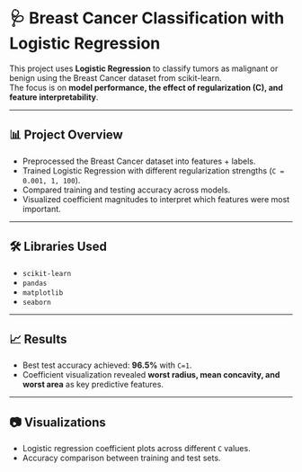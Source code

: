 # 🩺 Breast Cancer Classification with Logistic Regression

This project uses **Logistic Regression** to classify tumors as malignant or benign using the Breast Cancer dataset from scikit-learn.  
The focus is on **model performance, the effect of regularization (C), and feature interpretability**.  

---

## 📊 Project Overview
- Preprocessed the Breast Cancer dataset into features + labels.  
- Trained Logistic Regression with different regularization strengths (`C = 0.001, 1, 100`).  
- Compared training and testing accuracy across models.  
- Visualized coefficient magnitudes to interpret which features were most important.  

---

## 🛠️ Libraries Used
- `scikit-learn`
- `pandas`
- `matplotlib`
- `seaborn`

---

## 📈 Results
- Best test accuracy achieved: **96.5%** with `C=1`.  
- Coefficient visualization revealed **worst radius, mean concavity, and worst area** as key predictive features.  

---

## 📷 Visualizations
- Logistic regression coefficient plots across different `C` values.  
- Accuracy comparison between training and test sets.  

